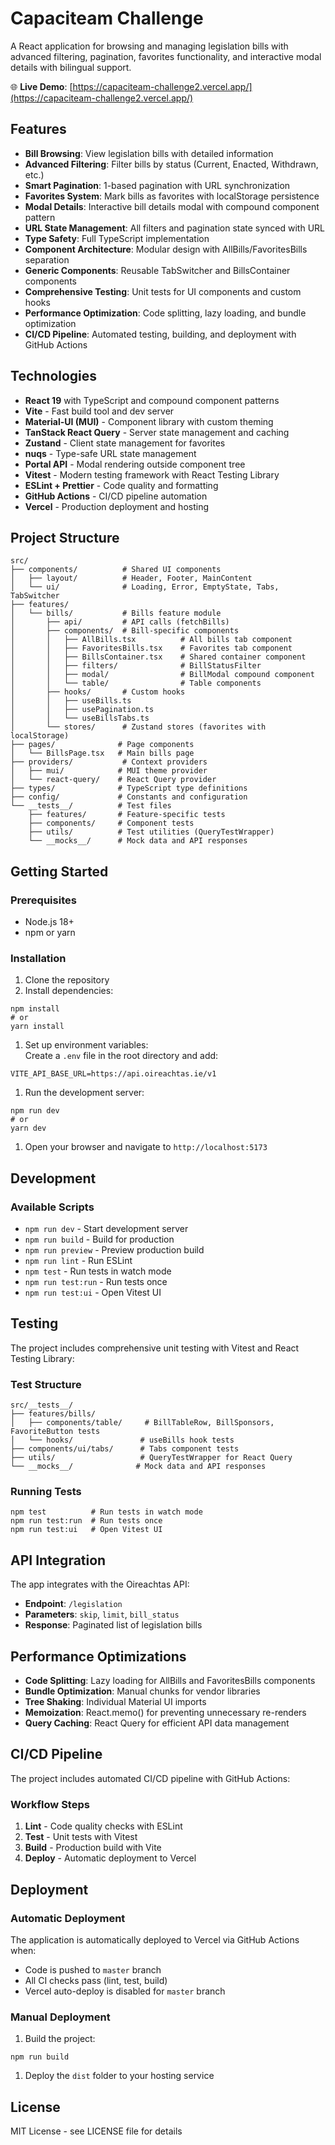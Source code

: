 # Capaciteam Challenge

A React application for browsing and managing legislation bills with advanced filtering, pagination, favorites functionality, and interactive modal details with bilingual support.

🌐 **Live Demo**: [https://capaciteam-challenge2.vercel.app/](https://capaciteam-challenge2.vercel.app/)

## Features

- **Bill Browsing**: View legislation bills with detailed information
- **Advanced Filtering**: Filter bills by status (Current, Enacted, Withdrawn, etc.)
- **Smart Pagination**: 1-based pagination with URL synchronization
- **Favorites System**: Mark bills as favorites with localStorage persistence
- **Modal Details**: Interactive bill details modal with compound component pattern
- **URL State Management**: All filters and pagination state synced with URL
- **Type Safety**: Full TypeScript implementation
- **Component Architecture**: Modular design with AllBills/FavoritesBills separation
- **Generic Components**: Reusable TabSwitcher and BillsContainer components
- **Comprehensive Testing**: Unit tests for UI components and custom hooks
- **Performance Optimization**: Code splitting, lazy loading, and bundle optimization
- **CI/CD Pipeline**: Automated testing, building, and deployment with GitHub Actions

## Technologies

- **React 19** with TypeScript and compound component patterns
- **Vite** - Fast build tool and dev server
- **Material-UI (MUI)** - Component library with custom theming
- **TanStack React Query** - Server state management and caching
- **Zustand** - Client state management for favorites
- **nuqs** - Type-safe URL state management
- **Portal API** - Modal rendering outside component tree
- **Vitest** - Modern testing framework with React Testing Library
- **ESLint + Prettier** - Code quality and formatting
- **GitHub Actions** - CI/CD pipeline automation
- **Vercel** - Production deployment and hosting

## Project Structure

```
src/
├── components/          # Shared UI components
│   ├── layout/          # Header, Footer, MainContent
│   └── ui/              # Loading, Error, EmptyState, Tabs, TabSwitcher
├── features/
│   └── bills/           # Bills feature module
│       ├── api/         # API calls (fetchBills)
│       ├── components/  # Bill-specific components
│       │   ├── AllBills.tsx          # All bills tab component
│       │   ├── FavoritesBills.tsx    # Favorites tab component
│       │   ├── BillsContainer.tsx    # Shared container component
│       │   ├── filters/              # BillStatusFilter
│       │   ├── modal/                # BillModal compound component
│       │   └── table/                # Table components
│       ├── hooks/       # Custom hooks
│       │   ├── useBills.ts
│       │   ├── usePagination.ts
│       │   └── useBillsTabs.ts
│       └── stores/      # Zustand stores (favorites with localStorage)
├── pages/              # Page components
│   └── BillsPage.tsx   # Main bills page
├── providers/           # Context providers
│   ├── mui/            # MUI theme provider
│   └── react-query/    # React Query provider
├── types/              # TypeScript type definitions
├── config/             # Constants and configuration
└── __tests__/          # Test files
    ├── features/       # Feature-specific tests
    ├── components/     # Component tests
    ├── utils/          # Test utilities (QueryTestWrapper)
    └── __mocks__/      # Mock data and API responses
```

## Getting Started

### Prerequisites

- Node.js 18+
- npm or yarn

### Installation

1.  Clone the repository
2.  Install dependencies:

```
npm install
# or
yarn install
```

1.  Set up environment variables:  
    Create a `.env` file in the root directory and add:

```
VITE_API_BASE_URL=https://api.oireachtas.ie/v1
```

1.  Run the development server:

```
npm run dev
# or
yarn dev
```

1.  Open your browser and navigate to `http://localhost:5173`

## Development

### Available Scripts

- `npm run dev` - Start development server
- `npm run build` - Build for production
- `npm run preview` - Preview production build
- `npm run lint` - Run ESLint
- `npm test` - Run tests in watch mode
- `npm run test:run` - Run tests once
- `npm run test:ui` - Open Vitest UI

## Testing

The project includes comprehensive unit testing with Vitest and React Testing Library:

### Test Structure

```
src/__tests__/
├── features/bills/
│   ├── components/table/     # BillTableRow, BillSponsors, FavoriteButton tests
│   └── hooks/               # useBills hook tests
├── components/ui/tabs/      # Tabs component tests
├── utils/                   # QueryTestWrapper for React Query
└── __mocks__/              # Mock data and API responses
```

### Running Tests

```
npm test          # Run tests in watch mode
npm run test:run  # Run tests once
npm run test:ui   # Open Vitest UI
```

## API Integration

The app integrates with the Oireachtas API:

- **Endpoint**: `/legislation`
- **Parameters**: `skip`, `limit`, `bill_status`
- **Response**: Paginated list of legislation bills

## Performance Optimizations

- **Code Splitting**: Lazy loading for AllBills and FavoritesBills components
- **Bundle Optimization**: Manual chunks for vendor libraries
- **Tree Shaking**: Individual Material UI imports
- **Memoization**: React.memo() for preventing unnecessary re-renders
- **Query Caching**: React Query for efficient API data management

## CI/CD Pipeline

The project includes automated CI/CD pipeline with GitHub Actions:

### Workflow Steps

1.  **Lint** - Code quality checks with ESLint
2.  **Test** - Unit tests with Vitest
3.  **Build** - Production build with Vite
4.  **Deploy** - Automatic deployment to Vercel

## Deployment

### Automatic Deployment

The application is automatically deployed to Vercel via GitHub Actions when:

- Code is pushed to `master` branch
- All CI checks pass (lint, test, build)
- Vercel auto-deploy is disabled for `master` branch

### Manual Deployment

1.  Build the project:

```
npm run build
```

1.  Deploy the `dist` folder to your hosting service

## License

MIT License - see LICENSE file for details
